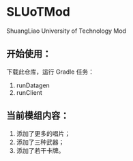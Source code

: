 # SLUoTMod
ShuangLiao University of Technology Mod

## 开始使用：

下载此仓库，运行 Gradle 任务：

1. runDatagen
2. runClient

## 当前模组内容：

1. 添加了更多的唱片；
2. 添加了三种武器；
3. 添加了若干卡牌。


